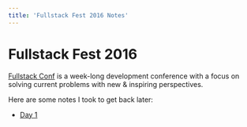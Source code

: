 ```yaml
---
title: 'Fullstack Fest 2016 Notes'
---
```


Fullstack Fest 2016
===================

[Fullstack Conf](https://fullstackfest.com/) is a week-long development conference with a focus on solving current problems with new & inspiring perspectives.

Here are some notes I took to get back later:

* [Day 1](day1.html)
